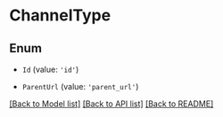 # ChannelType


## Enum

* `Id` (value: `'id'`)

* `ParentUrl` (value: `'parent_url'`)

[[Back to Model list]](../README.md#documentation-for-models) [[Back to API list]](../README.md#documentation-for-api-endpoints) [[Back to README]](../README.md)
